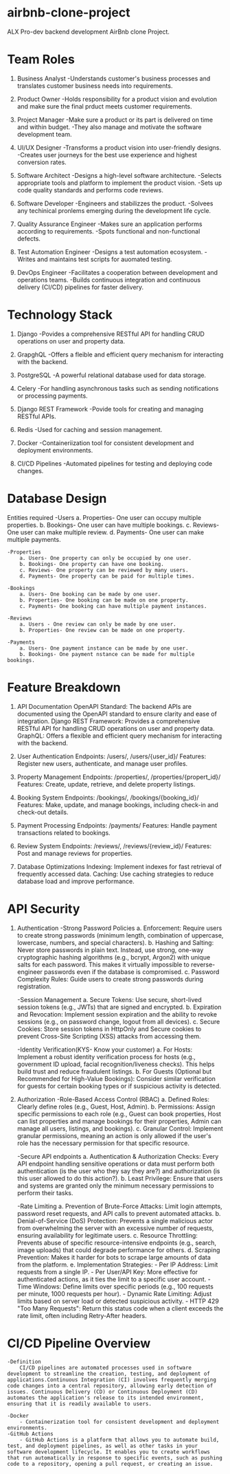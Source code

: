 # airbnb-clone-project
ALX  Pro-dev backend development AirBnb clone Project.

# Team Roles
1. Business Analyst
    -Understands customer's business processes and translates customer business needs into requirements.

2. Product Owner
    -Holds responsibility for a product vision and evolution and make sure the final prduct meets customer requirements.

3. Project Manager
    -Make sure a product or its part is delivered on time and within budget.
    -They also manage and motivate the software development team.

4. UI/UX Designer
    -Transforms a product vision into user-friendly designs.
    -Creates user journeys for the best use experience and highest conversion rates.

5. Software Architect
    -Designs a high-level software architecture.
    -Selects appropriate tools and platform to implement the product vision.
    -Sets up code quality standards and performs code reviews.

6. Software Developer
    -Engineers and stabilizzes the product.
    -Solvees any techinical pronlems emerging during the development life cycle.

7. Quality Assurance Engineer
    -Makes sure an application performs according to requirements.
    -Spots functional and non-functional defects.

8. Test Automation Engineer
    -Designs a test automation ecosystem.
    -Writes and maintains test scripts for auomated testing.

9. DevOps Engineer
    -Facilitates a cooperation between development and operations teams.
    -Builds continuous integration and continuous delivery (CI/CD) pipelines for faster delivery.

# Technology Stack

1. Django
    -Povides a comprehensive RESTful API for handling CRUD operations on user and property data.

2. GrapghQL
    -Offers a fleible and efficient query mechanism for interacting with the backend.

3. PostgreSQL
    -A powerful relational database used for data storage.

4. Celery
    -For handling asynchronous tasks such as sending notifications or processing payments.

5. Django REST Framework
    -Povide tools for creating and managing RESTful APIs.

6. Redis
    -Used for caching and session management.

7. Docker
    -Containeriization tool for consistent development and deployment environments.

8. CI/CD Pipelines
    -Automated pipelines for testing and deploying code changes.

# Database Design
Entities required
    -Users
        a. Properties- One user can occupy multiple properties.
        b. Bookings- One user can have multiple bookings.
        c. Reviews- One user can make multiple review.
        d. Payments- One user can make multiple payments.
    
    -Properties
        a. Users- One property can only be occupied by one user.
        b. Bookings- One property can have one booking.
        c. Reviews- One property can be reviewed by many users.
        d. Payments- One property can be paid for multiple times.
    
    -Bookings
        a. Users- One booking can be made by one user.
        b. Properties- One booking can be made on one property.
        c. Payments- One booking can have multiple payment instances.

    -Reviews
        a. Users - One review can only be made by one user.
        b. Properties- One review can be made on one property.
    
    -Payments
        a. Users- One payment instance can be made by one user.
        b. Bookings- One payment nstance can be made for multiple bookings.

# Feature Breakdown
1. API Documentation
    OpenAPI Standard: The backend APIs are documented using the OpenAPI standard to ensure clarity and ease of integration.
    Django REST Framework: Provides a comprehensive RESTful API for handling CRUD operations on user and property data.
    GraphQL: Offers a flexible and efficient query mechanism for interacting with the backend.

2. User Authentication
    Endpoints: /users/, /users/{user_id}/
    Features: Register new users, authenticate, and manage user profiles.

3. Property Management
    Endpoints: /properties/, /properties/{propert_id}/
    Features: Create, update, retrieve, and delete property listings.

4. Booking System
    Endpoints: /bookings/, /bookings/{booking_id}/
    Features: Make, update, and manage bookings, including check-in and check-out details.

5. Payment Processing
    Endpoints: /payments/
    Features: Handle payment transactions related to bookings.

6. Review System
    Endpoints: /reviews/, /reviews/{review_id}/
    Features: Post and manage reviews for properties.

7. Database Optimizations
    Indexing: Implement indexes for fast retrieval of frequently accessed data.
    Caching: Use caching strategies to reduce database load and improve performance.

# API Security
1. Authentication
     -Strong Password Policies
        a. Enforcement: Require users to create strong passwords (minimum length, combination of uppercase, lowercase, numbers, and special characters).
        b. Hashing and Salting: Never store passwords in plain text. Instead, use strong, one-way cryptographic hashing algorithms (e.g., bcrypt, Argon2) with unique salts for each password. This makes it virtually impossible to reverse-engineer passwords even if the database is compromised.
        c. Password Complexity Rules: Guide users to create strong passwords during registration.
    
    -Session Management
        a. Secure Tokens: Use secure, short-lived session tokens (e.g., JWTs) that are signed and encrypted.
        b. Expiration and Revocation: Implement session expiration and the ability to revoke sessions (e.g., on password change, logout from all devices).
        c. Secure Cookies: Store session tokens in HttpOnly and Secure cookies to prevent Cross-Site Scripting (XSS) attacks from accessing them.

    -Identity Verification(KYS- Know your customer)
        a. For Hosts: Implement a robust identity verification process for hosts (e.g., government ID upload, facial recognition/liveness checks). This helps build trust and reduce fraudulent listings.
        b. For Guests (Optional but Recommended for High-Value Bookings): Consider similar verification for guests for certain booking types or if suspicious activity is detected.

2. Authorization
    -Role-Based Access Control (RBAC)
        a. Defined Roles: Clearly define roles (e.g., Guest, Host, Admin).
        b. Permissions: Assign specific permissions to each role (e.g., Guest can book properties, Host can list properties and manage bookings for their properties, Admin can manage all users, listings, and bookings).
        c. Granular Control: Implement granular permissions, meaning an action is only allowed if the user's role has the necessary permission for that specific resource.

    -Secure API endpoints
        a. Authentication & Authorization Checks: Every API endpoint handling sensitive operations or data must perform both authentication (is the user who they say they are?) and authorization (is this user allowed to do this action?).
        b. Least Privilege: Ensure that users and systems are granted only the minimum necessary permissions to perform their tasks.

    -Rate Limiting
        a. Prevention of Brute-Force Attacks: Limit login attempts, password reset requests, and API calls to prevent automated attacks.
        b. Denial-of-Service (DoS) Protection: Prevents a single malicious actor from overwhelming the server with an excessive number of requests, ensuring availability for legitimate users.
        c. Resource Throttling: Prevents abuse of specific resource-intensive endpoints (e.g., search, image uploads) that could degrade performance for others.
        d. Scraping Prevention: Makes it harder for bots to scrape large amounts of data from the platform.
        e. Implementation Strategies:
            - Per IP Address: Limit requests from a single IP.
            - Per User/API Key: More effective for authenticated actions, as it ties the limit to a specific user account.
            - Time Windows: Define limits over specific periods (e.g., 100 requests per minute, 1000 requests per hour).
            - Dynamic Rate Limiting: Adjust limits based on server load or detected suspicious activity.
            - HTTP 429 "Too Many Requests": Return this status code when a client exceeds the rate limit, often including Retry-After headers.

# CI/CD Pipeline Overview
    -Definition
        CI/CD pipelines are automated processes used in software development to streamline the creation, testing, and deployment of applications.Continuous Integration (CI) involves frequently merging code changes into a central repository, allowing early detection of issues. Continuous Delivery (CD) or Continuous Deployment (CD) automates the application's release to its intended environment, ensuring that it is readily available to users.

    -Docker
        - Containerization tool for consistent development and deployment environments.
    -GitHub Actions
        - GitHub Actions is a platform that allows you to automate build, test, and deployment pipelines, as well as other tasks in your software development lifecycle. It enables you to create workflows that run automatically in response to specific events, such as pushing code to a repository, opening a pull request, or creating an issue.
